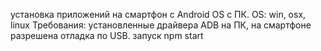 установка приложений на смартфон с Android OS с ПК.
OS: win, osx, linux
Требования: установленные драйвера ADB на ПК, на смартфоне разрешена отладка по USB.
запуск npm start
